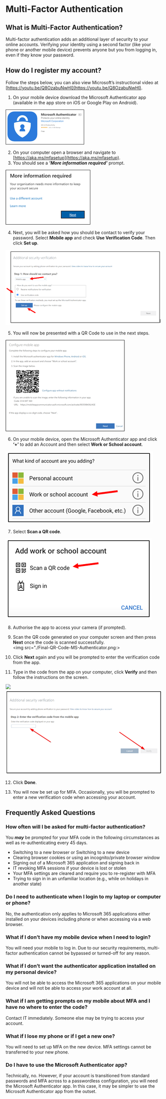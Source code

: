 # Multi-Factor Authentication
## What is Multi-Factor Authentication?
Multi-factor authentication adds an additional layer of security to your online accounts. Verifying your identity using a second factor (like your phone or another mobile device) prevents anyone but you from logging in, even if they know your password.

## How do I register my account?

Follow the steps below, you can also view Microsoft’s instructional video at [https://youtu.be/Q8OzabuNwHI](https://youtu.be/Q8OzabuNwHI).  

1.	On your mobile device download the Microsoft Authenticator app (available in the app store on iOS or Google Play on Android).
  <img src="./Download-MS-Authenticator.png">

2.	On your computer open a browser and navigate to [https://aka.ms/mfasetup](https://aka.ms/mfasetup).  
3.	You should see a **_'More information required'_** prompt.  
  <img src="./More-Information-MS-Authenticator.png">  

4.	Next, you will be asked how you should be contact to verify your password. Select **Mobile app** and check **Use Verification Code**. Then click **Set up**.  
  <img src="./Prompt-MS-Authenticator.png">

5.	You will now be presented with a QR Code to use in the next steps.  
  <img src="./QR-Code-MS-Authenticator.png">

6. On your mobile device, open the Microsoft Authenticator app and click **‘+’** to add an Account and then select **Work or School account**.  
  <img src="./Work-or-School-Account-MS-Authenticator.png">

7. Select **Scan a QR code**.  
  <img src="./Scan-QR-MS-Authenticator.png">
  
8.	Authorise the app to access your camera (if prompted).  
  
9.	Scan the QR code generated on your computer screen and then press **Next** once the code is scanned successfully.  
  <img src="./Final-QR-Code-MS-Authenticator.png:>

10.	Click **Next** again and you will be prompted to enter the verification code from the app.

11.	Type in the code from the app on your computer, click **Verify** and then follow the instructions on the screen.  
  <img src="./Code-Setup-MS-Authenticator.png">  
  <img src="./Code-Verify-MS-Authenticator.png">

12.	Click **Done**.

13.	You will now be set up for MFA. Occasionally, you will be prompted to enter a new verification code when accessing your account.

## Frequently Asked Questions
### How often will I be asked for multi-factor authentication?
You **_may_** be prompted for your MFA code in the following circumstances as well as re-authenticating every 45 days.
* Switching to a new browser or Switching to a new device  
* Clearing browser cookies or using an incognito/private browser window
* Signing out of a Microsoft 365 application and signing back in  
* IT revoking MFA sessions if your device is lost or stolen
* Your MFA settings are cleared and require you to re-register with MFA
* Trying to sign in in an unfamiliar location (e.g., while on holidays in another state)

### Do I need to authenticate when I login to my laptop or computer or phone?
No, the authentication only applies to Microsoft 365 applications either installed on your devices including phone or when accessing via a web browser.

### What if I don’t have my mobile device when I need to login?
You will need your mobile to log in. Due to our security requirements, multi-factor authentication cannot be bypassed or turned-off for any reason. 

### What if I don’t want the authenticator application installed on my personal device?
You will not be able to access the Microsoft 365 applications on your mobile device and will not be able to access your work account at all.

### What if I am getting prompts on my mobile about MFA and I have no where to enter the code?
Contact IT immediately. Someone else may be trying to access your account.

### What if I lose my phone or if I get a new one?
You will need to set up MFA on the new device. MFA settings cannot be transferred to your new phone.

### Do I have to use the Microsoft Authenticator app?
Technically, no. However, if your account is transitioned from standard passwords and MFA across to a passwordless configuration, you will need the Microsoft Authenticator app. In this case, it may be simpler to use the Microsoft Authenticator app from the outset.

